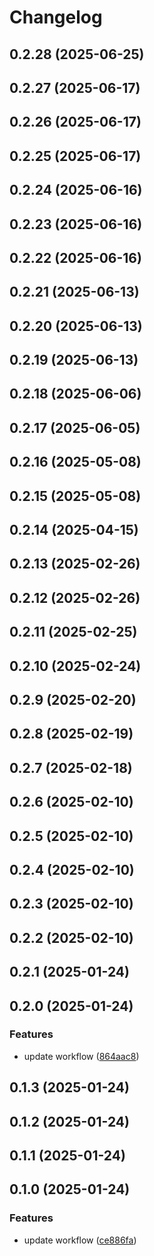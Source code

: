 # Changelog

## 0.2.28 (2025-06-25)

## 0.2.27 (2025-06-17)

## 0.2.26 (2025-06-17)

## 0.2.25 (2025-06-17)

## 0.2.24 (2025-06-16)

## 0.2.23 (2025-06-16)

## 0.2.22 (2025-06-16)

## 0.2.21 (2025-06-13)

## 0.2.20 (2025-06-13)

## 0.2.19 (2025-06-13)

## 0.2.18 (2025-06-06)

## 0.2.17 (2025-06-05)

## 0.2.16 (2025-05-08)

## 0.2.15 (2025-05-08)

## 0.2.14 (2025-04-15)

## 0.2.13 (2025-02-26)

## 0.2.12 (2025-02-26)

## 0.2.11 (2025-02-25)

## 0.2.10 (2025-02-24)

## 0.2.9 (2025-02-20)

## 0.2.8 (2025-02-19)

## 0.2.7 (2025-02-18)

## 0.2.6 (2025-02-10)

## 0.2.5 (2025-02-10)

## 0.2.4 (2025-02-10)

## 0.2.3 (2025-02-10)

## 0.2.2 (2025-02-10)

## 0.2.1 (2025-01-24)

## 0.2.0 (2025-01-24)

### Features

* update workflow ([864aac8](https://github.com/oondemand/fatura-personalizada-backend/commit/864aac8ad169ebf16f405bcbf5fc5af3eab3007a))

## 0.1.3 (2025-01-24)

## 0.1.2 (2025-01-24)

## 0.1.1 (2025-01-24)

## 0.1.0 (2025-01-24)

### Features

* update workflow ([ce886fa](https://github.com/oondemand/fatura-personalizada-backend/commit/ce886faaf83e7eda0a298407f78bd6d7bc31ea09))
